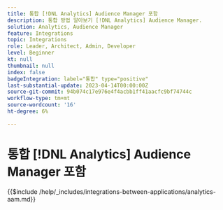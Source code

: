 ```yaml
---
title: 통합 [!DNL Analytics] Audience Manager 포함
description: 통합 방법 알아보기 [!DNL Analytics] Audience Manager.
solution: Analytics, Audience Manager
feature: Integrations
topic: Integrations
role: Leader, Architect, Admin, Developer
level: Beginner
kt: null
thumbnail: null
index: false
badgeIntegration: label="통합" type="positive"
last-substantial-update: 2023-04-14T00:00:00Z
source-git-commit: 94b074c17e976e4f4acbb1ff41aacfc9bf74744c
workflow-type: tm+mt
source-wordcount: '16'
ht-degree: 6%

---
```



# 통합 [!DNL Analytics] Audience Manager 포함

{{$include /help/_includes/integrations-between-applications/analytics-aam.md}}
